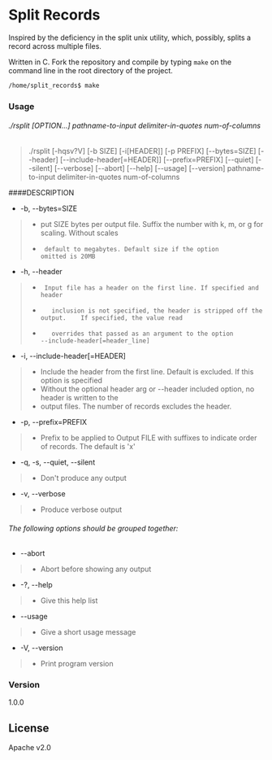 # Split Records

Inspired by the deficiency in the split unix utility, which, possibly, splits a
record across multiple files.

Written in C. Fork the repository and compile by typing `make` on the command line in the root directory of the project.

```sh
/home/split_records$ make
```
### Usage

###### ./rsplit  [OPTION...]  pathname-to-input delimiter-in-quotes num-of-columns
> ./rsplit [-hqsv?V] [-b SIZE] [-i[HEADER]] [-p PREFIX] [--bytes=SIZE]
            [--header] [--include-header[=HEADER]] [--prefix=PREFIX] [--quiet]
            [--silent] [--verbose] [--abort] [--help] [--usage] [--version]
            pathname-to-input delimiter-in-quotes num-of-columns


####DESCRIPTION 

* -b, --bytes=SIZE          
>*  put SIZE bytes per output file. Suffix the number                           with k, m, or g for scaling. Without scales
>*      default to megabytes. Default size if the option                           omitted is 20MB

*   -h, --header               
>*      Input file has a header on the first line. If specified and header
>*        inclusion is not specified, the header is stripped off the output. 	If specified, the value read
>*        overrides that passed as an argument to the option        --include-header[=header_line]

*   -i, --include-header[=HEADER]   
>*  Include the header from the first line.          Default is excluded. If this option is specified
>*  Without the optional header arg or --header                             included option, no header is written to the
>*  output files. The number of records excludes the                             header. 

*  -p, --prefix=PREFIX        
>*  Prefix to be applied to Output FILE with suffixes                             to indicate order of records.   The default is 'x'

*  -q, -s, --quiet, --silent  
>*  Don't produce any output
*  -v, --verbose              
>*  Produce verbose output

###### The following options should be grouped together:
*   --abort                
>*   Abort before showing any output

*   -?, --help                 
>*   Give this help list
*   --usage
>*   Give a short usage message
*   -V, --version              
>*  Print program version

### Version
1.0.0

License
----

Apache v2.0
